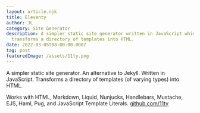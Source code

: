 ```yaml
---
layout: article.njk
title: Eleventy
author: JL
category: Site Generator
description: A simpler static site generator written in JavaScript which
  transforms a directory of templates into HTML.
date: 2022-03-05T08:00:00.000Z
tag: post
featuredImage: /assets/11ty.png
---
```

A simpler static site generator. An alternative to Jekyll. Written in JavaScript. Transforms a directory of templates (of varying types) into HTML.

Works with HTML, Markdown, Liquid, Nunjucks, Handlebars, Mustache, EJS, Haml, Pug, and JavaScript Template Literals. [github.com/11ty](https://github.com/11ty/eleventy)